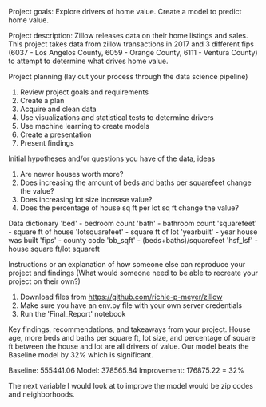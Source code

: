 Project goals:
Explore drivers of home value. Create a model to predict home value.

Project description:
Zillow releases data on their home listings and sales. This project takes data from zillow transactions in 2017 and 3 different fips (6037 - Los Angelos County, 6059 - Orange County, 6111 - Ventura County) to attempt to determine what drives home value.

Project planning (lay out your process through the data science pipeline)
1. Review project goals and requirements
2. Create a plan
3. Acquire and clean data
4. Use visualizations and statistical tests to determine drivers
5. Use machine learning to create models
6. Create a presentation
7. Present findings

Initial hypotheses and/or questions you have of the data, ideas
1. Are newer houses worth more?
2. Does increasing the amount of beds and baths per squarefeet change the value?
3. Does increasing lot size increase value?
4. Does the percentage of house sq ft per lot sq ft change the value?

Data dictionary
'bed' - bedroom count
'bath' - bathroom count
'squarefeet' - square ft of house
'lotsquarefeet' - square ft of lot
'yearbuilt' - year house was built
'fips' - county code
'bb_sqft' - (beds+baths)/squarefeet
'hsf_lsf' - house square ft/lot squareft

Instructions or an explanation of how someone else can reproduce your project and findings (What would someone need to be able to recreate your project on their own?)
1. Download files from https://github.com/richie-p-meyer/zillow
2. Make sure you have an env.py file with your own server credentials
3. Run the 'Final_Report' notebook

Key findings, recommendations, and takeaways from your project.
House age, more beds and baths per square ft, lot size, and percentage of square ft between the house and lot are all drivers of value. Our model beats the Baseline model by 32% which is significant.

Baseline: 555441.06   Model: 378565.84  Improvement: 176875.22 = 32%

The next variable I would look at to improve the model would be zip codes and neighborhoods.
